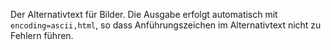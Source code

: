Der Alternativtext für Bilder. Die Ausgabe erfolgt automatisch mit `encoding=ascii,html`, so dass Anführungszeichen im Alternativtext nicht zu Fehlern führen.